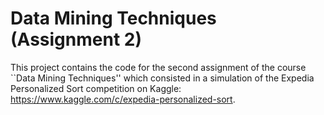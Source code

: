 # Data Mining Techniques (Assignment 2)

This project contains the code for the second assignment of the course ``Data
Mining Techniques'' which consisted in a simulation of the Expedia Personalized
Sort competition on Kaggle: https://www.kaggle.com/c/expedia-personalized-sort.
